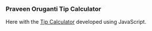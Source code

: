 ### Praveen Oruganti Tip Calculator

Here with the [Tip Calculator](https://praveenorugantitech.github.io/praveenorugantitech-javascript/0_Projects/praveenorugantitech-tip-calculator) developed using JavaScript.

<script data-name="BMC-Widget" src="https://cdnjs.buymeacoffee.com/1.0.0/widget.prod.min.js" data-id="praveenoruganti" data-description="Support me on Buy me a coffee!" data-message="Thank you for visiting. You can now buy me a coffee!" data-color="#5F7FFF" data-position="Right" data-x_margin="18" data-y_margin="18"></script>

